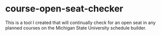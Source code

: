 # course-open-seat-checker
This is a tool I created that will continually check for an open seat in any planned courses on the Michigan State University schedule builder.
